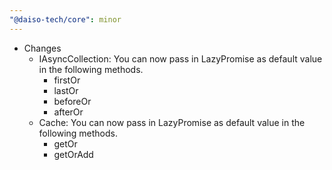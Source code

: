 ```yaml
---
"@daiso-tech/core": minor
---
```


- Changes
  - IAsyncCollection: You can now pass in LazyPromise as default value in the following methods.
    - firstOr
    - lastOr
    - beforeOr
    - afterOr
  - Cache: You can now pass in LazyPromise as default value in the following methods.
    - getOr
    - getOrAdd